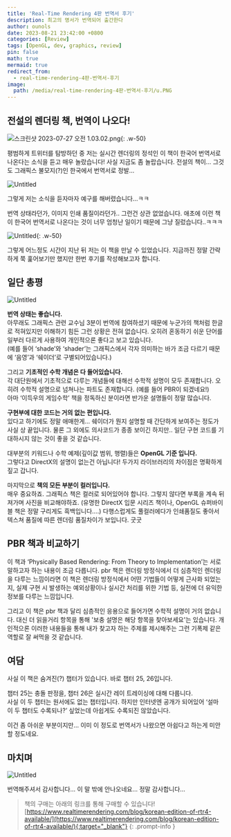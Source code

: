 ```yaml
---
title: 'Real-Time Rendering 4판 번역서 후기'
description: 최고의 명서가 번역되어 출간한다
author: ounols
date: 2023-08-21 23:42:00 +0800
categories: [Review]
tags: [OpenGL, dev, graphics, review]
pin: false
math: true
mermaid: true
redirect_from:
  - real-time-rendering-4판-번역서-후기
image:
  path: /media/real-time-rendering-4판-번역서-후기/u.PNG
---
```


## 전설의 렌더링 책, 번역이 나오다!

![스크린샷 2023-07-27 오전 1.03.02.png](/media/real-time-rendering-4판-번역서-후기/u.PNG){: .w-50}

평범하게 트위터를 탐방하던 중 저는 실시간 렌더링의 정석인 이 책이 한국어 번역서로 나온다는 소식을 듣고 매우 놀랐습니다! 사실 지금도 좀 놀랍습니다. 전설의 책이… 그것도 그래픽스 불모지(?)인 한국에서 번역서로 정발…

![Untitled](/media/real-time-rendering-4판-번역서-후기/Untitled.png)

그렇게 저는 소식을 듣자마자 예구를 해버렸습니다…ㅋㅋ

번역 상태라던가, 이미지 인쇄 품질이라던가.. 그런건 상관 없었습니다. 애초에 이런 책이 한국어 번역서로 나온다는 것이 너무 엄청난 일이기 때문에 그냥 질렀습니다..ㅋㅋㅋ

![Untitled](/media/real-time-rendering-4판-번역서-후기/Untitled%201.png){: .w-50}

그렇게 어느정도 시간이 지난 뒤 저는 이 책을 만날 수 있었습니다. 지금까진 정말 간략하게 쭉 훑어보기만 했지만 한번 후기를 작성해보고자 합니다.

## 일단 총평

![Untitled](/media/real-time-rendering-4판-번역서-후기/Untitled%202.png)

**번역 상태는 좋습니다.** <br/>
아무래도 그래픽스 관련 교수님 3분이 번역에 참여하셨기 때문에 누군가의 책처럼 한글로 적혀있지만 이해하기 힘든 그런 상황은 전혀 없습니다. 오히려 혼동하기 쉬운 단어를 일부러 다르게 사용하여 개인적으론 좋다고 보고 있습니다.<br/>
(예를 들어 ‘shade’와 ‘shader’는 그래픽스에서 각자 의미하는 바가 조금 다르기 때문에 ‘음영’과 ‘쉐이더’로 구별되어있습니다.)

그리고 **기초적인 수학 개념은 다 들어있습니다.**<br/>
각 대단원에서 기초적으로 다루는 개념들에 대해선 수학적 설명이 모두 존재합니다. 오히려 수학적 설명으로 넘쳐나는 파트도 존재합니다. (예를 들어 PBR이 되겠네요!)<br/>
아마 ‘이득우의 게임수학’ 책을 정독하신 분이라면 반가운 설명들이 정말 많습니다.

**구현부에 대한 코드는 거의 없는 편입니다.**<br/>
있다고 하기에도 정말 애매한게… 쉐이더가 뭔지 설명할 때 간단하게 보여주는 정도가 사실 상 끝입니다. 물론 그 외에도 의사코드가 종종 보이긴 하지만.. 일단 구현 코드를 기대하시지 않는 것이 좋을 것 같습니다.

대부분의 키워드나 수학 예제(깊이값 범위, 행렬)들은 **OpenGL 기준 입니다.** <br/>
그렇다고 DirectX의 설명이 없는건 아닙니다! 두가지 라이브러리의 차이점은 명확하게 짚고 갑니다.

마지막으로 **책의 모든 부분이 컬러입니다.**<br/>
매우 중요하죠. 그래픽스 책은 컬러로 되어있어야 합니다. 그렇지 않다면 부록을 계속 뒤져가며 사진을 비교해야하죠. (유명한 DirectX 입문 시리즈 책이나, OpenGL 슈퍼바이블 책은 정말 구리게도 흑백입니다….)
다행스럽게도 풀컬러에다가 인쇄품질도 좋아서 텍스쳐 품질에 따른 렌더링 품질차이가 보입니다. 굿굿

## PBR 책과 비교하기

이 책과 ‘Physically Based Rendering: From Theory to Implementation’는 서로 말하고자 하는 내용이 조금 다릅니다. pbr 책은 렌더링 방정식에서 더 심층적인 렌더링을 다루는 느낌이라면 이 책은 렌더링 방정식에서 어떤 기법들이 어떻게 근사화 되었는지, 실제 구현 시 발생하는 예외상황이나 실시간 처리를 위한 기법 등, 실전에 더 유익한 정보를 다루는 느낌입니다.

그리고 이 책은 pbr 책과 달리 심층적인 응용으로 들어가면 수학적 설명이 거의 없습니다. 대신 더 읽을거리 항목을 통해 '보충 설명은 해당 항목을 찾아보세요'는 있습니다. 개인적으론 이러한 내용들을 통해 내가 찾고자 하는 주제를 제시해주는 그런 기폭제 같은 역할로 잘 써먹을 것 같습니다.

## 여담

사실 이 책은 숨겨진(?) 챕터가 있습니다. 바로 챕터 25, 26입니다.

챕터 25는 충돌 판정을, 챕터 26은 실시간 레이 트레이싱에 대해 다룹니다.<br/>
사실 이 두 챕터는 원서에도 없는 챕터입니다. 하지만 인터넷엔 공개가 되어있어 ‘설마 이 두 챕터도 수록되나?’ 싶었는데 아쉽게도 수록되진 않았습니다.

이건 좀 아쉬운 부분이지만… 이미 이 정도로 번역서가 나왔으면 아쉽다고 하는게 미안할 정도네요.

## 마치며

![Untitled](/media/real-time-rendering-4판-번역서-후기/Untitled%203.png)

번역해주셔서 감사합니다… 이 말 밖에 안나오네요… 정말 감사합니다…

> 책의 구매는 아래의 링크를 통해 구매할 수 있습니다!<br/>
> [https://www.realtimerendering.com/blog/korean-edition-of-rtr4-available/](https://www.realtimerendering.com/blog/korean-edition-of-rtr4-available/){:target="_blank"}
{: .prompt-info }
